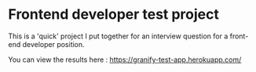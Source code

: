 # Frontend developer test project

This is a 'quick' project I put together for an interview question for a front-end developer position. 

You can view the results here : https://granify-test-app.herokuapp.com/
